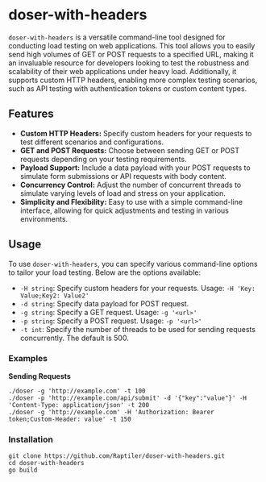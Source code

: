 # doser-with-headers

`doser-with-headers` is a versatile command-line tool designed for conducting load testing on web applications. This tool allows you to easily send high volumes of GET or POST requests to a specified URL, making it an invaluable resource for developers looking to test the robustness and scalability of their web applications under heavy load. Additionally, it supports custom HTTP headers, enabling more complex testing scenarios, such as API testing with authentication tokens or custom content types.

## Features

- **Custom HTTP Headers:** Specify custom headers for your requests to test different scenarios and configurations.
- **GET and POST Requests:** Choose between sending GET or POST requests depending on your testing requirements.
- **Payload Support:** Include a data payload with your POST requests to simulate form submissions or API requests with body content.
- **Concurrency Control:** Adjust the number of concurrent threads to simulate varying levels of load and stress on your application.
- **Simplicity and Flexibility:** Easy to use with a simple command-line interface, allowing for quick adjustments and testing in various environments.

## Usage

To use `doser-with-headers`, you can specify various command-line options to tailor your load testing. Below are the options available:

- `-H string`: Specify custom headers for your requests. Usage: `-H 'Key: Value;Key2: Value2'`
- `-d string`: Specify data payload for POST request.
- `-g string`: Specify a GET request. Usage: `-g '<url>'`
- `-p string`: Specify a POST request. Usage: `-p '<url>'`
- `-t int`: Specify the number of threads to be used for sending requests concurrently. The default is 500.

### Examples

**Sending Requests**

```shell
./doser -g 'http://example.com' -t 100
./doser -p 'http://example.com/api/submit' -d '{"key":"value"}' -H 'Content-Type: application/json' -t 200
./doser -g 'http://example.com' -H 'Authorization: Bearer token;Custom-Header: value' -t 150
```
### Installation
```shell
git clone https://github.com/Raptiler/doser-with-headers.git
cd doser-with-headers
go build
```

